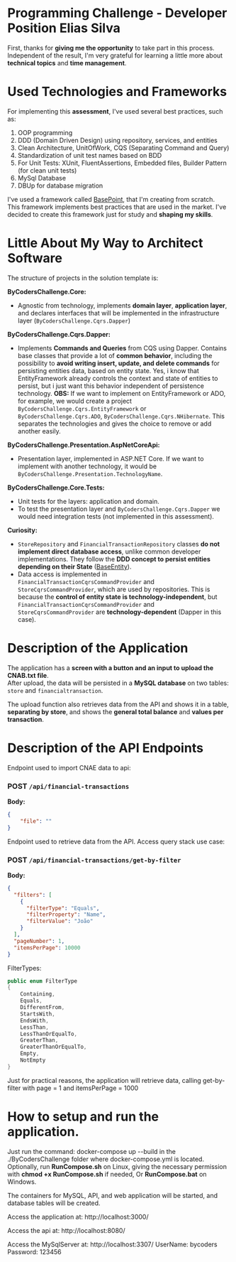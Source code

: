 # Programming Challenge - Developer Position Elias Silva

First, thanks for **giving me the opportunity** to take part in this process.  
Independent of the result, I'm very grateful for learning a little more about **technical topics** and **time management**.

# Used Technologies and Frameworks

For implementing this **assessment**, I've used several best practices, such as:

1. OOP programming  
2. DDD (Domain Driven Design) using repository, services, and entities  
3. Clean Architecture, UnitOfWork, CQS (Separating Command and Query)  
4. Standardization of unit test names based on BDD  
5. For Unit Tests: XUnit, FluentAssertions, Embedded files, Builder Pattern (for clean unit tests)
6. MySql Database
7. DBUp for database migration

I've used a framework called [BasePoint](https://basepointweb.io/), that I'm creating from scratch.  
This framework implements best practices that are used in the market. I've decided to create this framework just for study and **shaping my skills**.

# Little About My Way to Architect Software

The structure of projects in the solution template is:

**ByCodersChallenge.Core:**  
- Agnostic from technology, implements **domain layer**, **application layer**, and declares interfaces that will be implemented in the infrastructure layer (`ByCodersChallenge.Cqrs.Dapper`)

**ByCodersChallenge.Cqrs.Dapper:**  
- Implements **Commands and Queries** from CQS using Dapper. Contains base classes that provide a lot of **common behavior**, including the possibility to **avoid writing insert, update, and delete commands** for persisting entities data, based on entity state. Yes, i know that EntityFramework already controls the context and state of entities to persist, but i just want this behavior independent of persistence technology.
  **OBS:** If we want to implement on EntityFramework or ADO, for example, we would create a project `ByCodersChallenge.Cqrs.EntityFramework` or `ByCodersChallenge.Cqrs.ADO`, `ByCodersChallenge.Cqrs.NHibernate`. This separates the technologies and gives the choice to remove or add another easily.

**ByCodersChallenge.Presentation.AspNetCoreApi:**  
- Presentation layer, implemented in ASP.NET Core. If we want to implement with another technology, it would be `ByCodersChallenge.Presentation.TechnologyName`.  

**ByCodersChallenge.Core.Tests:**  
- Unit tests for the layers: application and domain.  
- To test the presentation layer and `ByCodersChallenge.Cqrs.Dapper` we would need integration tests (not implemented in this assessment).

**Curiosity:**  
- `StoreRepository` and `FinancialTransactionRepository` classes **do not implement direct database access**, unlike common developer implementations. They follow the **DDD concept to persist entities depending on their State** ([BaseEntity](https://basepointweb.io/base-entity/)).  
- Data access is implemented in `FinancialTransactionCqrsCommandProvider` and `StoreCqrsCommandProvider`, which are used by repositories. This is because the **control of entity state is technology-independent**, but `FinancialTransactionCqrsCommandProvider` and `StoreCqrsCommandProvider` are **technology-dependent** (Dapper in this case).

# Description of the Application

The application has a **screen with a button and an input to upload the CNAB.txt file**.  
After upload, the data will be persisted in a **MySQL database** on two tables: `store` and `financialtransaction`.  

The upload function also retrieves data from the API and shows it in a table, **separating by store**, and shows the **general total balance** and **values per transaction**.

# Description of the API Endpoints

Endpoint used to import CNAE data to api:
### POST `/api/financial-transactions`

**Body:**
```json
{
    "file": ""
}
```

Endpoint used to retrieve data from the API. Access query stack use case:
### POST `/api/financial-transactions/get-by-filter`

**Body:**
```json
{
  "filters": [
    {
      "filterType": "Equals",
      "filterProperty": "Name",
      "filterValue": "João"
    }
  ],
  "pageNumber": 1,
  "itemsPerPage": 10000
}
```

FilterTypes:

```csharp
public enum FilterType
{
    Containing,
    Equals,
    DifferentFrom,
    StartsWith,
    EndsWith,
    LessThan,
    LessThanOrEqualTo,
    GreaterThan,
    GreaterThanOrEqualTo,
    Empty,
    NotEmpty
}
```

Just for practical reasons, the application will retrieve data, calling get-by-filter with page = 1 and itemsPerPage = 1000

# How to setup and run the application.
Just run the command:
docker-compose up --build in the ./ByCodersChallenge folder where docker-compose.yml is located.
Optionally, run **RunCompose.sh** on Linux, giving the necessary permission with **chmod +x RunCompose.sh** if needed, Or **RunCompose.bat** on Windows.

 The containers for MySQL, API, and web application will be started, and database tables will be created.

Access the application at: http://localhost:3000/

Access the api at: http://localhost:8080/

Access the MySqlServer at: http://localhost:3307/
    UserName: bycoders
    Password: 123456